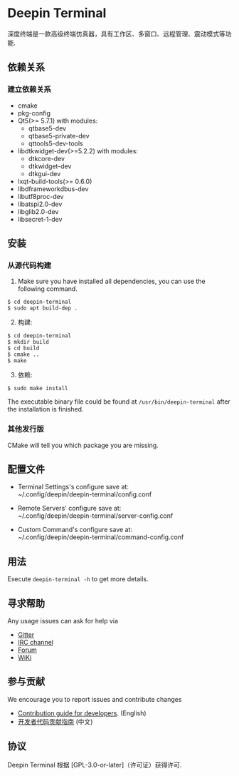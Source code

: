 # Deepin Terminal

深度终端是一款高级终端仿真器，具有工作区、多窗口、远程管理、震动模式等功能.

## 依赖关系

### 建立依赖关系
* cmake
* pkg-config
* Qt5(>= 5.7.1) with modules:
  - qtbase5-dev
  - qtbase5-private-dev
  - qttools5-dev-tools
* libdtkwidget-dev(>=5.2.2) with modules:
  - dtkcore-dev
  - dtkwidget-dev
  - dtkgui-dev
* lxqt-build-tools(>= 0.6.0)
* libdframeworkdbus-dev
* libutf8proc-dev
* libatspi2.0-dev
* libglib2.0-dev
* libsecret-1-dev

## 安装

### 从源代码构建

1. Make sure you have installed all dependencies, you can use the following command.
```
$ cd deepin-terminal
$ sudo apt build-dep .
```

2. 构建:
```
$ cd deepin-terminal
$ mkdir build
$ cd build
$ cmake ..
$ make
```

3. 依赖:
```
$ sudo make install
```

The executable binary file could be found at `/usr/bin/deepin-terminal` after the installation is finished.

### 其他发行版

CMake will tell you which package you are missing.

## 配置文件

* Terminal Settings's configure save at:<br/>
~/.config/deepin/deepin-terminal/config.conf

* Remote Servers' configure save at:<br/>
~/.config/deepin/deepin-terminal/server-config.conf

* Custom Command's configure save at:<br/>
~/.config/deepin/deepin-terminal/command-config.conf

## 用法

Execute `deepin-terminal -h` to get more details.

## 寻求帮助

Any usage issues can ask for help via

* [Gitter](https://gitter.im/orgs/linuxdeepin/rooms)
* [IRC channel](https://webchat.freenode.net/?channels=deepin)
* [Forum](https://bbs.deepin.org)
* [WiKi](https://wiki.deepin.org/)

## 参与贡献

We encourage you to report issues and contribute changes

* [Contribution guide for developers](https://github.com/linuxdeepin/developer-center/wiki/Contribution-Guidelines-for-Developers-en). (English)
* [开发者代码贡献指南](https://github.com/linuxdeepin/developer-center/wiki/Contribution-Guidelines-for-Developers) (中文)

## 协议

Deepin Terminal 根据 [GPL-3.0-or-later]（许可证）获得许可.
